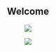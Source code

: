 <h2 align="center">Welcome</h2>

<p align="center">
<img align="center" src="https://github-readme-stats.vercel.app/api?username=idobar1403&show_icons=true&theme=radical" />
</p>
<p align="center">
<img align="center" src="https://komarev.com/ghpvc/?username=idobar1403&style=flat-square&color=ff69b4" />
</p>

<!--
**idobar1403/idobar1403** is a ✨ _special_ ✨ repository because its `README.md` (this file) appears on your GitHub profile.

Here are some ideas to get you started:

- 🔭 I’m currently working on ...
- 🌱 I’m currently learning ...
- 👯 I’m looking to collaborate on ...
- 🤔 I’m looking for help with ...
- 💬 Ask me about ...
- 📫 How to reach me: ...
- 😄 Pronouns: ...
- ⚡ Fun fact: ...
-->
